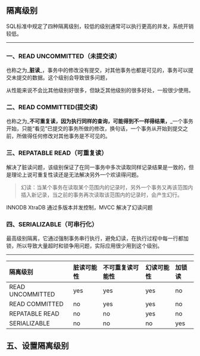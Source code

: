 ## 隔离级别

SQL标准中规定了四种隔离级别，较低的级别通常可以执行更高的并发，系统开销较低。

---

### 一、READ UNCOMMITTED（未提交读）

也称之为_**脏读**_，事务中的修改没有提交，对其他事务也都是可见的，事务可以提交未提交的数据。这个级别会导致很多问题，

从性能来说不会比其他级别好很多，但缺乏其他级别的很多好处，一般很少使用。

### 二、READ COMMITTED\(提交读\)

也称之为_**不可重复读，因为执行同样的查询，可能得到不一样得结果，**_一个事务开始，只能“看见”已提交的事务所做的修改，换句话，一个事务从开始到提交之前，所做得任何修改对其他事务是不可见的。

### 三、REPATABLE READ（可重复读）

解决了脏读问题，该级别保证了在同一事务中多次读取同样记录结果是一致的，但是理论上说可重复性读还是无法解决另外一个欢读得问题。

> 幻读：当某个事务在读取某个范围内的记录时，另外一个事务又再该范围内插入新记录，当之前的事务再次读取该范围内的记录时，会产生幻行。

INNODB XtraDB 通过多版本并发控制，MVCC 解决了幻读问题

### 四、SERIALIZABLE（可串行化）

最高级别隔离，它通过强制事务串行执行，避免幻读，在执行过程中每一行都加锁，所以导致大量超时和锁争用问题，实际应用很少用到这个级别。

---

| 隔离级别 | 脏读可能性 | 不可重复读可能性 | 幻读可能性 | 加锁读 |
| :--- | :--- | :--- | :--- | :--- |
| READ UNCOMMITTED | yes | yes | yes | no |
| READ COMMITTED | no | yes | yes | no |
| REPATABLE READ | no | no | yes | no |
| SERIALIZABLE | no | no | no | yes |



## 五、设置隔离级别



